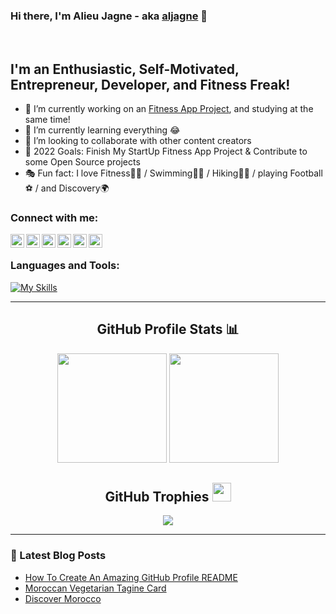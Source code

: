 ### Hi there, I'm Alieu Jagne - aka [aljagne][website] 👋


<br />

## I'm an Enthusiastic, Self-Motivated, Entrepreneur, Developer, and Fitness Freak!

- 🔭 I’m currently working on an [Fitness App Project][website], and studying at the same time!
- 🌱 I’m currently learning everything 😂
- 👯 I’m looking to collaborate with other content creators
- 🥅 2022 Goals: Finish My StartUp Fitness App Project & Contribute to some Open Source projects
- 🎭 Fun fact: I love Fitness🏋️‍♂️ / Swimming🏊‍♂️ / Hiking🧗‍♂️ / playing Football⚽ / and Discovery🌍

### Connect with me:

[<img align="left" alt="aljagne.com" width="22px" src="https://simpleicons.vercel.app/webflow/fff" />][website]
[<img align="left" alt="aljagne | YouTube" width="22px" src="https://simpleicons.vercel.app/youtube/fff" />][youtube]
[<img align="left" alt="aljagne | Twitter" width="22px" src="https://simpleicons.vercel.app/twitter/fff" />][twitter]
[<img align="left" alt="aljagne | LinkedIn" width="22px" src="https://simpleicons.vercel.app/linkedin/fff" />][linkedin]
[<img align="left" alt="aljagne | Instagram" width="22px" src="https://simpleicons.vercel.app/instagram/fff" />][instagram]
[<img align="left" alt="aljagne | Discord" width="22px" src="https://simpleicons.vercel.app/discord/fff" />][discord]

<br />

### Languages and Tools:
[![My Skills](https://skillicons.dev/icons?i=js,ts,nextjs,react,html,css,sass,php,c,cpp,py,rust,vim,vscode,git,docker,prisma,graphql,linux,mysql,nodejs,figma)](https://skillicons.dev)

---
  <div align="center">
    <h2>GitHub Profile Stats 📊</h2>
    <img src="https://github-readme-stats.vercel.app/api?username=aljagne&show_icons=true&title_color=fff&icon_color=79ff97&text_color=9f9f9f&bg_color=151515&count_private=true&hide_border=true" height="175px">
    <img src="https://github-readme-streak-stats.herokuapp.com/?user=aljagne&show_icons=true&hide_border=true&theme=dark" height="175px">
    <h2>GitHub Trophies <img src="https://cdn.discordapp.com/emojis/866705355684577290.png?v=1" width="30px"></h2>
    <img src="https://github-profile-trophy.vercel.app/?username=aljagne&theme=onedark&no-frame=true&no-bg=true&theme=discord">
</div>
  
 ---

### 📕 Latest Blog Posts

<!-- BLOG-POST-LIST:START -->
- [How To Create An Amazing GitHub Profile README](https://dev.to/aljagne/how-to-create-an-amazing-github-profile-readme-529c)
- [Moroccan Vegetarian Tagine Card](https://dev.to/aljagne/moroccan-vegetarian-tagine-card-520i)
- [Discover Morocco](https://dev.to/aljagne/discover-morocco-1odl)
<!-- BLOG-POST-LIST:END -->



[website]: https://www.aljagne.me
[twitter]: https://twitter.com/aljagne
[youtube]: https://youtube.com/aljagne
[instagram]: https://instagram.com/aljagne
[linkedin]: https://www.linkedin.com/in/aljagne/
[Fitness App Project]: https://www.365fitpro.com
[Discord]: https://discord.gg/DarkLio#2879

